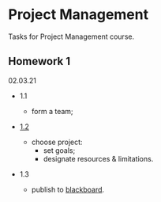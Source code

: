 # Project Management

Tasks for Project Management course.

## Homework 1

02.03.21

- 1.1

    - form a team;

- [1.2](./ProductInvention/product_invention.pdf)

    - choose project:
        - set goals;
        - designate resources & limitations.

- 1.3

    - publish to [blackboard](https://bb.spbu.ru/).
